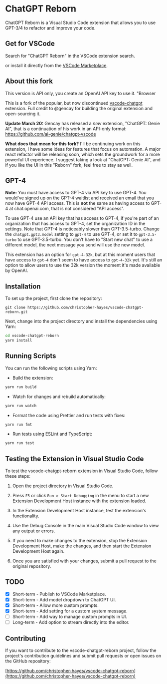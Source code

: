 # ChatGPT Reborn

ChatGPT Reborn is a Visual Studio Code extension that allows you to use GPT-3/4 to refactor and improve your code.

## Get for VSCode

Search for "ChatGPT Reborn" in the VSCode extension search.

or install it directly from the [VSCode Marketplace](https://marketplace.visualstudio.com/items?itemName=chris-hayes.chatgpt-reborn).

## About this fork

This version is API only, you create an OpenAI API key to use it. "Browser

This is a fork of the popular, but now discontinued [vscode-chatgpt](https://github.com/gencay/vscode-chatgpt) extension. Full credit to @gencay for building the original extension and open-sourcing it.

**Update March 20:** Gencay has released a *new* extension, "ChatGPT: Genie AI", that is a continuation of his work in an API-only format: https://github.com/ai-genie/chatgpt-vscode

**What does that mean for this fork?** I'll be continuing work on this extension, I have some ideas for features that focus on automation. A major react refactor will be releasing soon, which sets the groundwork for a more powerful UI experience. I suggest taking a look at "ChatGPT: Genie AI", and if you like the UI in this "Reborn" fork, feel free to stay as well.

## GPT-4

**Note:** You must have access to GPT-4 via API key to use GPT-4. You would've signed up on the GPT-4 waitlist and received an email that you now have GPT-4 API access. This is **not** the same as having access to GPT-4 at chat.openai.com, that is not considered "API access".

To use GPT-4 use an API key that has access to GPT-4, if you're part of an organization that has access to GPT-4, set the organization ID in the settings. Note that GPT-4 is noticeably slower than GPT-3.5-turbo. Change the `chatgpt.gpt3.model` setting to `gpt-4` to use GPT-4, or set it to `gpt-3.5-turbo` to use GPT-3.5-turbo. You don't have to "Start new chat" to use a different model, the next message you send will use the new model.

This extension has an option for `gpt-4-32k`, but at this moment users that have access to `gpt-4` don't seem to have access to `gpt-4-32k` yet. It's still an option to allow users to use the 32k version the moment it's made available by OpenAI.

## Installation

To set up the project, first clone the repository:

`git clone https://github.com/christopher-hayes/vscode-chatgpt-reborn.git`

Next, change into the project directory and install the dependencies using Yarn:

```bash
cd vscode-chatgpt-reborn
yarn install
```

## Running Scripts

You can run the following scripts using Yarn:

- Build the extension:

```bash
yarn run build
```

- Watch for changes and rebuild automatically:

```bash
yarn run watch
```

- Format the code using Prettier and run tests with fixes:

```bash
yarn run fmt
```

- Run tests using ESLint and TypeScript:

```bash
yarn run test
```

## Testing the Extension in Visual Studio Code

To test the vscode-chatgpt-reborn extension in Visual Studio Code, follow these steps:

1. Open the project directory in Visual Studio Code.

2. Press `F5` or click `Run > Start Debugging` in the menu to start a new Extension Development Host instance with the extension loaded.

3. In the Extension Development Host instance, test the extension's functionality.

4. Use the Debug Console in the main Visual Studio Code window to view any output or errors.

5. If you need to make changes to the extension, stop the Extension Development Host, make the changes, and then start the Extension Development Host again.

6. Once you are satisfied with your changes, submit a pull request to the original repository.

## TODO

- [x] Short-term - Publish to VSCode Marketplace.
- [x] Short-term - Add model dropdown to ChatGPT UI.
- [x] Short-term - Allow more custom prompts.
- [x] Short-term - Add setting for a custom system message.
- [ ] Short-term - Add way to manage custom prompts in UI.
- [ ] Long-term - Add option to stream directly into the editor.

## Contributing

If you want to contribute to the vscode-chatgpt-reborn project, follow the project's contribution guidelines and submit pull requests or open issues on the GitHub repository:

[https://github.com/christopher-hayes/vscode-chatgpt-reborn](https://github.com/christopher-hayes/vscode-chatgpt-reborn)
